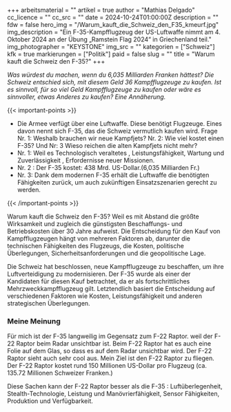 +++
arbeitsmaterial = ""
artikel = true
author = "Mathias Delgado"
cc_licence = ""
cc_src = ""
date = 2024-10-24T01:00:00Z
description = ""
fdw = false
hero_img = "/Warum_kauft_die_Schweiz_den_F35_kmeurf.jpg"
img_description = "Ein F-35-Kampfflugzeug der US-Luftwaffe nimmt am 4. Oktober 2024 an der Übung „Ramstein Flag 2024“ in Griechenland teil."
img_photographer = "KEYSTONE"
img_src = ""
kategorien = ["Schweiz"]
kfk = true
markierungen = ["Politik"]
paid = false
slug = ""
title = "Warum kauft die Schweiz den F-35?"
+++

_Was würdest du machen, wenn du 6,035 Milliarden Franken hättest? Die Schweiz entschied sich, mit diesem Geld 36 Kampfflugzeuge zu kaufen. Ist es sinnvoll, für so viel Geld Kampfflugzeuge zu kaufen oder wäre es  sinnvoller, etwas Anderes zu kaufen? Eine Annäherung._

{{< important-points >}}

<ul>

<li>Die Armee verfügt über eine Luftwaffe. Diese benötigt Flugzeuge. Eines davon nennt sich F-35, das die Schweiz vermutlich kaufen wird. Frage Nr. 1: Weshalb brauchen wir neue Kampfjets? Nr. 2: Wie viel kostet einen F-35? Und Nr: 3 Wieso reichen die alten Kampfjets nicht mehr?</li>

<li>Nr. 1: Weil es Technologisch veraltetes ,  Leistungsfähigkeit,  Wartung und Zuverlässigkeit , Erfordernisse neuer Missionen.</li>

<li>Nr. 2 : Der F-35 kostet: 438 Mrd. US-Dollar.(6,035 Milliarden  Fr.)</li>

<li>Nr. 3: Dank dem modernen F-35 erhält die Luftwaffe die benötigten Fähigkeiten zurück, um auch zukünftigen Einsatzszenarien gerecht zu werden.</li>
</ul>

{{< /important-points >}}

Warum kauft die Schweiz den F-35? Weil es mit Abstand die größte Wirksamkeit und zugleich die günstigsten Beschaffungs- und Betriebskosten über 30 Jahre aufweist. Die Entscheidung für den Kauf von Kampfflugzeugen hängt von mehreren Faktoren ab, darunter die technischen Fähigkeiten des Flugzeugs, die Kosten, politische Überlegungen, Sicherheitsanforderungen und die geopolitische Lage.

Die Schweiz hat beschlossen, neue Kampfflugzeuge zu beschaffen, um ihre Luftverteidigung zu modernisieren. Der F-35 wurde als einer der Kandidaten für diesen Kauf betrachtet, da er als fortschrittliches Mehrzweckkampfflugzeug gilt. Letztendlich basiert die Entscheidung auf verschiedenen Faktoren wie Kosten, Leistungsfähigkeit und anderen strategischen Überlegungen.

### Meine Meinung

Für mich ist der F-35 langweilig im Gegensatz zum F-22 Raptor. weil der F-22 Raptor beim Radar unsichtbar ist. Beim F-22 Raptor hat es auch eine Folie auf dem Glas, so dass es auf dem Radar unsichtbar wird. Der F-22 Raptor sieht auch sehr cool aus. Mein Ziel ist den F-22 Raptor zu fliegen. Der F-22 Raptor kostet rund 150 Millionen US-Dollar pro Flugzeug (ca. 135.72 Millionen Schweizer Franken.)

Diese Sachen kann der F-22 Raptor besser als die F-35 : Luftüberlegenheit, Stealth-Technologie, Leistung und Manövrierfähigkeit, Sensor Fähigkeiten, Produktion und Verfügbarkeit.
